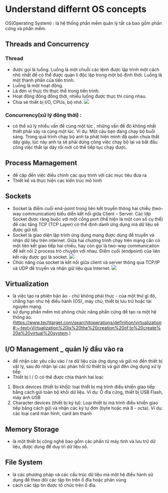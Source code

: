# Understand differnt OS concepts
 OS(Operating System) : là hệ thống phần mềm quản lý tất cả bao gồm phần cứng và phần mềm.
## Threads and Concurrency
### Thread 
-  được gọi là luồng. Luồng là một chuỗi các lệnh được lập trình một cách nhỏ nhất để có thể được quản lí độc lập trong một bộ định thời. Luồng là một thành phần của tiến trình.
-  Luồng là một hoạt động.
-  Là đơn vị thực thi thực thể trong tiến trình.
-  Hoạt động đồng đồng thời, nhiều luồng được thực thi cùng nhau.
-  Chia sẻ thiết bị I/O, CPUs, bộ nhớ.
![](https://giaingo.info/wp-content/uploads/2021/08/4-3-768x725.jpg)


### Concurrency(xử lý đông thời) :
- có thể xử lý nhiều vấn đề cùng một lúc , những vấn đề đó không nhất thiết phải xảy ra cùng một lúc.
Ví dụ: Một cậu bạn đang chạy bộ buổi sáng. Trong quá trình chạy bộ anh ta phát hiện mình đã quên chưa thắt dây giày, lúc này anh ta sẽ phải dừng công việc chạy bộ lại và bắt đầu công việc thắt lại dây rồi mới có thể tiếp tục chạy được.
 
## Process Mamagement
-  đề cập đến việc điều chỉnh các quy trình với các mục tiêu đưa ra
- Thiết kế và thực hiện các kiến trúc mô hình

## Sockets
 - Socket là điểm cuối end-point trong liên kết truyền thông hai chiều (two-way communication) biểu diễn kết nối giữa Client – Server. Các lớp Socket được ràng buộc với một cổng port (thể hiện là một con số cụ thể) để các tầng TCP (TCP Layer) có thể định danh ứng dụng mà dữ liệu sẽ được gửi tới. 
 - Socket là giao diện lập trình ứng dụng mạng được dùng để truyền và nhận dữ liệu trên internet. Giữa hai chương trình chạy trên mạng cần có một liên kết giao tiếp hai chiều, hay còn gọi là two-way communication để kết nối 2 process trò chuyện với nhau. Điểm cuối (endpoint) của liên kết này được gọi là socket.
 ![](https://wiki.matbao.net/wp-content/uploads/2019/12/socket-la-gi-2.png)
- Chức năng của socket là kết nối giữa client và server thông qua TCP/IP và UDP để truyền và nhận giữ liệu qua Internet.
![](https://wiki.matbao.net/wp-content/uploads/2019/12/socket-la-gi-3.jpg)
 ## Virtualization
- là việc tạo ra phiên bản ảo - chứ không phải thực - của một thứ gì đó, chẳng hạn như hệ điều hành (OS), máy chủ, thiết bị lưu trữ hoặc tài nguyên mạng.
- sử dụng phần mềm mô phỏng chức năng phần cứng để tạo ra một hệ thống ảo.
(https://www.techtarget.com/searchitoperations/definition/virtualization#:~:text=Virtualization%20is%20the%20creation%20of,to%20create%20a%20virtual%20system.)
## I/O Management _ quản lý đầu vào ra
- để nhận các yêu cầu vào / ra dữ liệu của ứng dụng và gửi nó đến thiết bị vật lý, sau đó nhận lại các phản hồi từ thiết bị và gửi đến ứng dụng xử lý tiếp
- Thiết bị I / O có thể được chia thành hai loại:
1. Block devices (thiết bị khối): loại thiết bị mà trình điều khiển giao tiếp bằng cách gửi toàn bộ khối dữ liệu. Ví dụ: Ổ đĩa cứng, thiết bị USB Flash, máy ảnh USB 
2. Character devices (thiết bị ký tự): Loại thiết bị mà trình điều khiển giao tiếp bằng cách gửi và nhận các ký tự đơn (byte hoặc mã 8 - octa). Ví dụ: các loại card màn hình, card âm thanh 

## Memory Storage
- là một thiết bị công nghệ bao gồm các phần tử máy tính và lưu trữ dữ liệu, được dùng để duy trì dữ liệu số.
## File System
- là các phương pháp và các cấu trúc dữ liệu mà một hệ điều hành sử dụng để theo dõi các tập tin trên ổ đĩa hoặc phân vùng
- cách các tập tin được tổ chức trên ổ đĩa.

